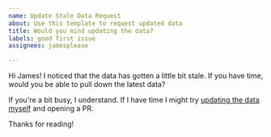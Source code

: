 ```yaml
---
name: Update Stale Data Request
about: Use this template to request updated data
title: Would you mind updating the data?
labels: good first issue
assignees: jamesplease

---
```


Hi James! I noticed that the data has gotten a little bit stale. If you have time, would you be able to pull down the latest data?

If you're a bit busy, I understand. If I have time I might try [updating the data myself](https://github.com/jamesplease/stock-market-data/blob/master/CONTRIBUTING.md) and opening a PR.

Thanks for reading!
